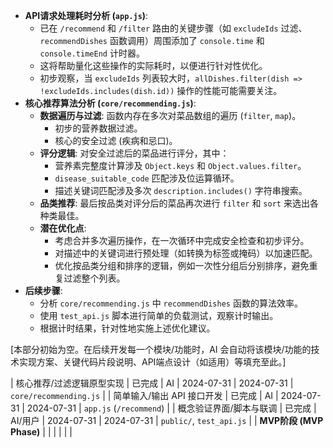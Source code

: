 - **API请求处理耗时分析 (`app.js`)**:
    - 已在 `/recommend` 和 `/filter` 路由的关键步骤（如 `excludeIds` 过滤、`recommendDishes` 函数调用）周围添加了 `console.time` 和 `console.timeEnd` 计时器。
    - 这将帮助量化这些操作的实际耗时，以便进行针对性优化。
    - 初步观察，当 `excludeIds` 列表较大时，`allDishes.filter(dish => !excludeIds.includes(dish.id))` 操作的性能可能需要关注。
- **核心推荐算法分析 (`core/recommending.js`)**:
    - **数据遍历与过滤**: 函数内存在多次对菜品数组的遍历 (`filter`, `map`)。
        - 初步的营养数据过滤。
        - 核心的安全过滤 (疾病和忌口)。
    - **评分逻辑**: 对安全过滤后的菜品进行评分，其中：
        - 营养素完整度计算涉及 `Object.keys` 和 `Object.values.filter`。
        - `disease_suitable_code` 匹配涉及位运算循环。
        - 描述关键词匹配涉及多次 `description.includes()` 字符串搜索。
    - **品类推荐**: 最后按品类对评分后的菜品再次进行 `filter` 和 `sort` 来选出各种类最佳。
    - **潜在优化点**:
        - 考虑合并多次遍历操作，在一次循环中完成安全检查和初步评分。
        - 对描述中的关键词进行预处理（如转换为标签或掩码）以加速匹配。
        - 优化按品类分组和排序的逻辑，例如一次性分组后分别排序，避免重复过滤整个列表。
- **后续步骤**:
    - 分析 `core/recommending.js` 中 `recommendDishes` 函数的算法效率。
    - 使用 `test_api.js` 脚本进行简单的负载测试，观察计时输出。
    - 根据计时结果，针对性地实施上述优化建议。

[本部分初始为空。在后续开发每一个模块/功能时，AI 会自动将该模块/功能的技术实现方案、关键代码片段说明、API端点设计（如适用）等填充至此。] 

| 核心推荐/过滤逻辑原型实现      | 已完成      | AI     | 2024-07-31   | 2024-07-31   | `core/recommending.js`             |
| 简单输入/输出 API 接口开发     | 已完成      | AI     | 2024-07-31   | 2024-07-31   | `app.js` (`/recommend`)            |
| 概念验证界面/脚本与联调        | 已完成      | AI/用户 | 2024-07-31   | 2024-07-31   | `public/`, `test_api.js`          |
| **MVP阶段 (MVP Phase)**        |             |        |              |              |                                    | 